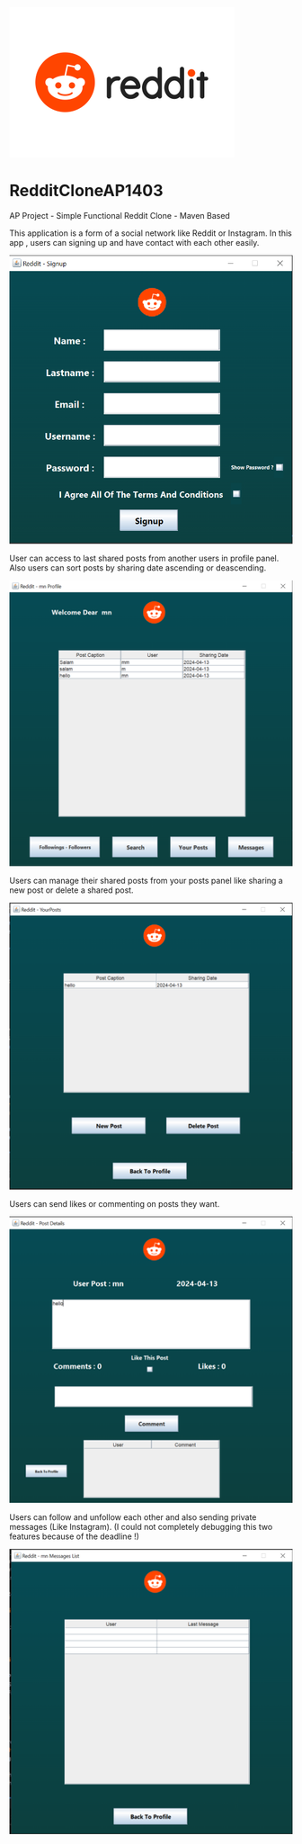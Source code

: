 ![Model](https://github.com/MahdiiGhaffarii/RedditCloneAP1403/blob/main/RedditLogoo.png)

# RedditCloneAP1403
AP Project - Simple Functional Reddit Clone - Maven Based

This application is a form of a social network like Reddit or Instagram.
In this app , users can signing up and have contact with each other easily.


![Model](https://github.com/MahdiiGhaffarii/RedditCloneAP1403/blob/main/SignUP.png)


User can access to last shared posts from another users in profile panel.
Also users can sort posts by sharing date ascending or deascending.

![Model](https://github.com/MahdiiGhaffarii/RedditCloneAP1403/blob/main/Profile.png)
 

Users can manage their shared posts from your posts panel like sharing a new post or delete a shared post.

![Model](https://github.com/MahdiiGhaffarii/RedditCloneAP1403/blob/main/YourPosts.png)


Users can send likes or commenting on posts they want.

![Model](https://github.com/MahdiiGhaffarii/RedditCloneAP1403/blob/main/LikeComment.png)

 
Users can follow and unfollow each other and also sending private messages (Like Instagram).
(I could not completely debugging this two features because of the deadline !) 

![Model](https://github.com/MahdiiGhaffarii/RedditCloneAP1403/blob/main/Messaging.png)





